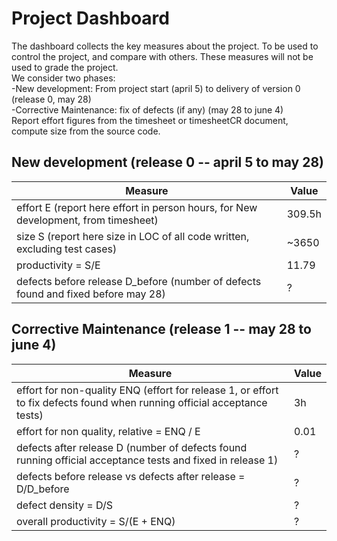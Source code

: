 # Project Dashboard

The dashboard collects the key measures about the project.
To be used to control the project, and compare with others. These measures will not be used to grade the project. <br>
We consider two phases: <br>
-New development: From project start (april 5) to delivery of version 0 (release 0, may 28) <br>
-Corrective Maintenance: fix of defects (if any)  (may 28 to june 4)   <br>
Report effort figures from the timesheet or timesheetCR document, compute size from the source code.

## New development (release 0  -- april 5 to may 28)
| Measure| Value |
|---|---|
|effort E (report here effort in person hours, for New development, from timesheet)  | 309.5h |
|size S (report here size in LOC of all code written, excluding test cases)  | ~3650 |
|productivity = S/E | 11.79 |
|defects before release D_before (number of defects found and fixed before may 28) | ? |




## Corrective Maintenance (release 1 -- may 28 to june 4)

| Measure | Value|
|---|---|
| effort for non-quality ENQ (effort for release 1, or effort to fix defects found when running official acceptance tests) | 3h |
| effort for non quality, relative = ENQ / E | 0.01 |
|defects after release D (number of defects found running official acceptance tests and  fixed in release 1) | ? |
| defects before release vs defects after release = D/D_before | ? |
|defect density = D/S| ? |
|overall productivity = S/(E + ENQ)| ? |
